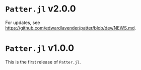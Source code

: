 # `Patter.jl` v2.0.0

For updates, see https://github.com/edwardlavender/patter/blob/dev/NEWS.md. 

# `Patter.jl` v1.0.0

This is the first release of `Patter.jl`.
